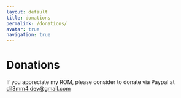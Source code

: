 ```yaml
---
layout: default
title: donations
permalink: /donations/
avatar: true
navigation: true
---
```

# Donations
If you appreciate my ROM, please consider to donate via Paypal at dil3mm4.dev@gmail.com
